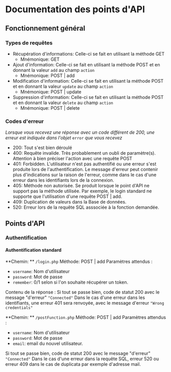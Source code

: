 # Documentation des points d'API

## Fonctionnement général

### Types de requêtes

- Récupération d'informations: Celle-ci se fait en utilisant la méthode GET
  - Mnémonique: GET
- Ajout d'information: Celle-ci se fait en utilisant la méthode POST et en donnant la valeur `add` au champ `action`
  - Mnémonique: POST | add
- Modification d'information: Celle-ci se fait en utilisant la méthode POST et en donnant la valeur `update` au champ `action`
  - Mnémonique: POST | update
- Suppression d'information: Celle-ci se fait en utilisant la méthode POST et en donnant la valeur `delete` au champ `action`
  - Mnémonique: POST | delete

### Codes d'erreur

*Lorsque vous recevez une réponse avec un code différent de 200, une erreur est indiquée dans l'objet* `error` *que vous recevez*

- 200: Tout s'est bien déroulé
- 400: Requête invalide. Très probablement un oubli de paramètre(s). Attention à bien préciser l'action avec une requête POST
- 401: Forbidden. L'utilisateur n'est pas authentifié ou une erreur s'est produite lors de l'authentification. Le message d'erreur peut contenir plus d'indications sur la raison de l'erreur, comme dans le cas d'une erreur dans les identifiants lors de la connexion.
- 405: Méthode non autorisée. Se produit lorsque le point d'API ne support pas la méthode utilisée. Par exemple, le login standard ne supporte que l'utilisation d'une requête POST | add.
- 409: Duplication de valeurs dans la Base de données.
- 520: Erreur lors de la requête SQL asssociée à la fonction demandée.

## Points d'API

### Authentification

#### Authentification standard

**Chemin: ** `/login.php`
Méthode: POST | add
Paramètres attendus :

- `username`: Nom d'utilisateur
- `password`: Mot de passe
- `remember`: 0/1 selon si l'on souhaite récupérer un token.

Contenu de la réponse :
Si tout se passe bien, code de statut 200 avec le message "d'erreur" `"Connected"`
Dans le cas d'une erreur dans les identifiants, une erreur 401 sera renvoyée, avec le message d'erreur `"Wrong credentials"`

**Chemin: ** `/postFunction.php`
Méthode: POST | add
Paramètres attendus :

- `username`: Nom d'utilisateur
- `password`: Mot de passe
- `email`: email du nouvel utilisateur.

Si tout se passe bien, code de statut 200 avec le message "d'erreur" `"Connected"`
Dans le cas d'une erreur dans la requête SQL, erreur 520 ou erreur 409 dans le cas de duplicata par exemple d'adresse mail.